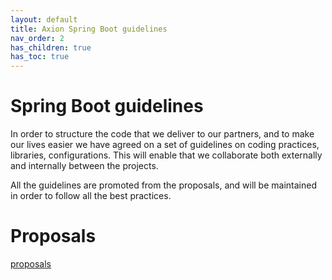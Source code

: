 ```yaml
---
layout: default
title: Axion Spring Boot guidelines
nav_order: 2
has_children: true
has_toc: true
---
```


# Spring Boot guidelines

In order to structure the code that we deliver to our partners, and to make our 
lives easier we have agreed on a set of guidelines on coding practices, libraries, 
configurations. This will enable that we collaborate both externally and internally 
between the projects.

All the guidelines are promoted from the proposals, and will be maintained in order
to follow all the best practices. 


# Proposals
[proposals][]



[proposals]: ./proposals.md